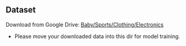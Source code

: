 ## Dataset

Download from Google Drive: [Baby/Sports/Clothing/Electronics](https://drive.google.com/drive/folders/1_j7du9KX30S9PwX8jmHlTmhxOof5WTnS?role=writer)

* Please move your downloaded data into this dir for model training.
